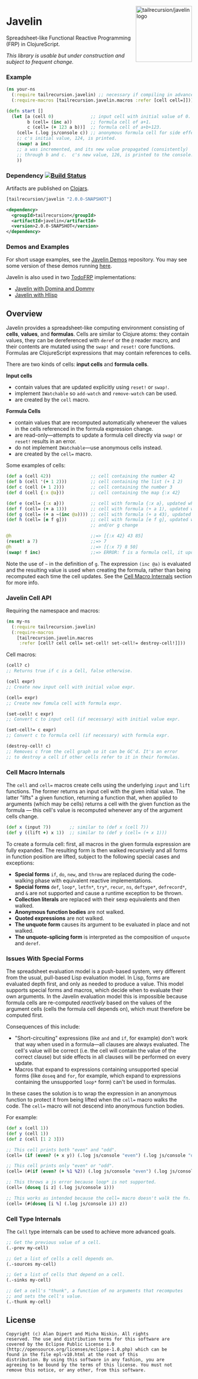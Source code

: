 <img src="https://raw.github.com/alandipert/javelin/master/img/javelin.png?login=micha&token=b172f1b97acb55c16867dc106e30c646"
alt="tailrecursion/javelin logo" title="tailrecursion/javelin logo"
align="right" width="152"/>

# Javelin

Spreadsheet-like Functional Reactive Programming (FRP) in ClojureScript.

_This library is usable but under construction and subject to frequent
change._

### Example

```clojure
(ns your-ns
  (:require tailrecursion.javelin) ;; necessary if compiling in advanced mode
  (:require-macros [tailrecursion.javelin.macros :refer [cell cell=]]))

(defn start []
  (let [a (cell 0)              ;; input cell with initial value of 0.
        b (cell= (inc a))       ;; formula cell of a+1.
        c (cell= (+ 123 a b))]  ;; formula cell of a+b+123.
    (cell= (.log js/console c)) ;; anonymous formula cell for side effects.
    ;; c's initial value, 124, is printed.
    (swap! a inc)
    ;; a was incremented, and its new value propagated (consistently)
    ;; through b and c.  c's new value, 126, is printed to the console.
    ))
```

### Dependency [![Build Status][1]][2]

Artifacts are published on [Clojars][3].

```clojure
[tailrecursion/javelin "2.0.0-SNAPSHOT"]
```

```xml
<dependency>
  <groupId>tailrecursion</groupId>
  <artifactId>javelin</artifactId>
  <version>2.0.0-SNAPSHOT</version>
</dependency>
```

### Demos and Examples

For short usage examples, see the [Javelin Demos][4] repository. You may see
some version of these demos running [here][5].

Javelin is also used in two [TodoFRP][6] implementations:

* [Javelin with Domina and Dommy][7]
* [Javelin with Hlisp][8]

## Overview

Javelin provides a spreadsheet-like computing environment consisting
of **cells**, **values**, and **formulas**. Cells are similar to
Clojure atoms: they contain values, they can be dereferenced with
`deref` or the `@` reader macro, and their contents are mutated using
the `swap!` and `reset!` core functions. Formulas are ClojureScript
expressions that may contain references to cells.

There are two kinds of cells: **input cells** and **formula cells**.

**Input cells**
* contain values that are updated explicitly using `reset!` or `swap!`.
* implement `IWatchable` so `add-watch` and `remove-watch` can be used.
* are created by the `cell` macro.

**Formula Cells**
* contain values that are recomputed automatically whenever the
  values in the cells referenced in the formula expression
  change.
* are read-only&mdash;attempts to update a formula cell directly
  via `swap!` or `reset!` results in an error.
* do not implement `IWatchable`&mdash;use anonymous cells instead.
* are created by the `cell=` macro.

Some examples of cells:

```clojure
(def a (cell 42))               ;; cell containing the number 42
(def b (cell '(+ 1 2)))         ;; cell containing the list (+ 1 2)
(def c (cell (+ 1 2)))          ;; cell containing the number 3
(def d (cell {:x @a}))          ;; cell containing the map {:x 42}

(def e (cell= {:x a}))          ;; cell with formula {:x a}, updated when a changes
(def f (cell= (+ a 1)))         ;; cell with formula (+ a 1), updated when a changes
(def g (cell= (+ a ~(inc @a)))) ;; cell with formula (+ a 43), updated when a changes
(def h (cell= [e f g]))         ;; cell with formula [e f g], updated when e, f,
                                ;; and/or g change

@h                              ;;=> [{:x 42} 43 85]
(reset! a 7)                    ;;=> 7
@h                              ;;=> [{:x 7} 8 50]
(swap! f inc)                   ;;=> ERROR: f is a formula cell, it updates itself!
```

Note the use of `~` in the definition of `g`. The expression
`(inc @a)` is evaluated and the resulting value is used when creating
the formula, rather than being recomputed each time the cell updates.
See the [Cell Macro Internals][9] section for more info.

### Javelin Cell API

Requiring the namespace and macros:

```clojure
(ns my-ns
  (:require tailrecursion.javelin)
  (:require-macros
    [tailrecursion.javelin.macros
     :refer [cell? cell cell= set-cell! set-cell!= destroy-cell!]]))
```

Cell macros:

```clojure
(cell? c)
;; Returns true if c is a Cell, false otherwise.

(cell expr)
;; Create new input cell with initial value expr.

(cell= expr)
;; Create new fomula cell with formula expr.

(set-cell! c expr)
;; Convert c to input cell (if necessary) with initial value expr.

(set-cell!= c expr)
;; Convert c to formula cell (if necessary) with formula expr.

(destroy-cell! c)
;; Removes c from the cell graph so it can be GC'd. It's an error
;; to destroy a cell if other cells refer to it in their formulas.
```

### Cell Macro Internals

The `cell` and `cell=` macros create cells using the underlying
`input` and `lift` functions. The former returns an input cell with
the given initial value. The latter "lifts" a given function,
returning a function that, when applied to arguments (which may be
cells) returns a cell with the given function as the formula
&mdash; this cell's value is recomputed whenever any of the
argument cells change.

```clojure
(def x (input 7))       ;; similar to (def x (cell 7))
(def y ((lift +) x 1))  ;; similar to (def y (cell= (+ x 1)))
```

To create a formula cell: first, all macros in the given formula
expression are fully expanded. The resulting form is then walked
recursively and all forms in function position are lifted, subject
to the following special cases and exceptions:

* **Special forms** `if`, `do`, `new`, and `throw` are replaced during
  the code-walking phase with equivalent reactive implementations.
* **Special forms** `def`, `loop*`, `letfn*`, `try*`, `recur`, `ns`,
  `deftype*`, `defrecord*`, and `&` are not supported and cause a
  runtime exception to be thrown.
* **Collection literals** are replaced with their sexp equivalents
  and then walked.
* **Anonymous function bodies** are not walked.
* **Quoted expressions** are not walked.
* **The unquote form** causes its argument to be evaluated in place
  and not walked.
* **The unquote-splicing form** is interpreted as the composition
  of `unquote` and `deref`.

### Issues With Special Forms

The spreadsheet evaluation model is a push-based system, very
different from the usual, pull-based Lisp evaluation model. In Lisp,
forms are evaluated depth first, and only as needed to produce a
value. This model supports special forms and macros, which decide when
to evaluate their own arguments. In the Javelin evaluation model this
is impossible because formula cells are re-computed _reactively_ based
on the values of the argument cells (cells the formula cell depends
on), which must therefore be computed first.

Consequences of this include:
* "Short-circuiting" expressions (like `and` and `if`, for example)
  don't work that way when used in a formula&mdash;all clauses are
  always evaluated. The cell's value will be correct (i.e. the cell
  will contain the value of the correct clause) but side effects in
  all clauses will be performed on every update.
* Macros that expand to expressions containing unsupported special
  forms (like `doseq` and `for`, for example, which expand to
  expressions containing the unsupported `loop*` form) can't be
  used in formulas.

In these cases the solution is to wrap the expression in an anonymous
function to protect it from being lifted when the `cell=` macro walks
the code. The `cell=` macro will not descend into anonymous function
bodies.

For example:

```clojure
(def x (cell 1))
(def y (cell 1))
(def z (cell [1 2 3]))

;; This cell prints both "even" and "odd".
(cell= (if (even? (+ x y)) (.log js/console "even") (.log js/console "odd")))

;; This cell prints only "even" or "odd".
(cell= (#(if (even? (+ %1 %2)) (.log js/console "even") (.log js/console "odd")) x y))

;; This throws a js error because loop* is not supported.
(cell= (doseq [i z] (.log js/console i)))

;; This works as intended because the cell= macro doesn't walk the fn.
(cell= (#(doseq [i %] (.log js/console i)) z))
```

### Cell Type Internals

The `Cell` type internals can be used to achieve more advanced goals.

```clojure
;; Get the previous value of a cell.
(.-prev my-cell)

;; Get a list of cells a cell depends on.
(.-sources my-cell)

;; Get a list of cells that depend on a cell.
(.-sinks my-cell)

;; Get a cell's "thunk", a function of no arguments that recomputes
;; and sets the cell's value.
(.-thunk my-cell)
```

## License

    Copyright (c) Alan Dipert and Micha Niskin. All rights
    reserved. The use and distribution terms for this software are
    covered by the Eclipse Public License 1.0
    (http://opensource.org/licenses/eclipse-1.0.php) which can be
    found in the file epl-v10.html at the root of this
    distribution. By using this software in any fashion, you are
    agreeing to be bound by the terms of this license. You must not
    remove this notice, or any other, from this software.

[1]: https://travis-ci.org/tailrecursion/javelin.png?branch=master
[2]: https://travis-ci.org/tailrecursion/javelin
[3]: http://clojars.org/tailrecursion/javelin
[4]: https://github.com/tailrecursion/javelin-demos
[5]: https://dl.dropboxusercontent.com/u/12379861/javelin_demos/index.html
[6]: https://github.com/lynaghk/todoFRP
[7]: https://github.com/lynaghk/todoFRP/tree/master/todo/javelin
[8]: https://github.com/lynaghk/todoFRP/tree/master/todo/hlisp-javelin
[9]: https://github.com/tailrecursion/javelin#cell-macro-internals
